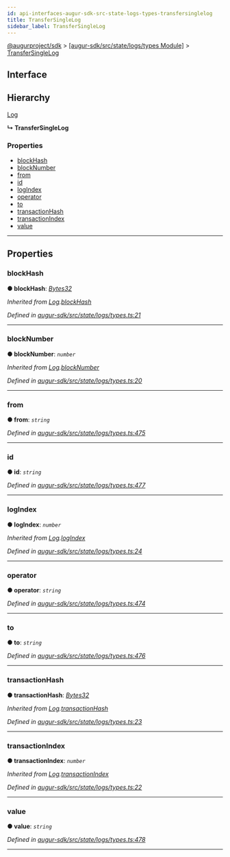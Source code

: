 ```yaml
---
id: api-interfaces-augur-sdk-src-state-logs-types-transfersinglelog
title: TransferSingleLog
sidebar_label: TransferSingleLog
---
```


[@augurproject/sdk](api-readme.md) > [[augur-sdk/src/state/logs/types Module]](api-modules-augur-sdk-src-state-logs-types-module.md) > [TransferSingleLog](api-interfaces-augur-sdk-src-state-logs-types-transfersinglelog.md)

## Interface

## Hierarchy

 [Log](api-interfaces-augur-sdk-src-state-logs-types-log.md)

**↳ TransferSingleLog**

### Properties

* [blockHash](api-interfaces-augur-sdk-src-state-logs-types-transfersinglelog.md#blockhash)
* [blockNumber](api-interfaces-augur-sdk-src-state-logs-types-transfersinglelog.md#blocknumber)
* [from](api-interfaces-augur-sdk-src-state-logs-types-transfersinglelog.md#from)
* [id](api-interfaces-augur-sdk-src-state-logs-types-transfersinglelog.md#id)
* [logIndex](api-interfaces-augur-sdk-src-state-logs-types-transfersinglelog.md#logindex)
* [operator](api-interfaces-augur-sdk-src-state-logs-types-transfersinglelog.md#operator)
* [to](api-interfaces-augur-sdk-src-state-logs-types-transfersinglelog.md#to)
* [transactionHash](api-interfaces-augur-sdk-src-state-logs-types-transfersinglelog.md#transactionhash)
* [transactionIndex](api-interfaces-augur-sdk-src-state-logs-types-transfersinglelog.md#transactionindex)
* [value](api-interfaces-augur-sdk-src-state-logs-types-transfersinglelog.md#value)

---

## Properties

<a id="blockhash"></a>

###  blockHash

**● blockHash**: *[Bytes32](api-modules-augur-sdk-src-state-logs-types-module.md#bytes32)*

*Inherited from [Log](api-interfaces-augur-sdk-src-state-logs-types-log.md).[blockHash](api-interfaces-augur-sdk-src-state-logs-types-log.md#blockhash)*

*Defined in [augur-sdk/src/state/logs/types.ts:21](https://github.com/AugurProject/augur/blob/1e1466f1d3/packages/augur-sdk/src/state/logs/types.ts#L21)*

___
<a id="blocknumber"></a>

###  blockNumber

**● blockNumber**: *`number`*

*Inherited from [Log](api-interfaces-augur-sdk-src-state-logs-types-log.md).[blockNumber](api-interfaces-augur-sdk-src-state-logs-types-log.md#blocknumber)*

*Defined in [augur-sdk/src/state/logs/types.ts:20](https://github.com/AugurProject/augur/blob/1e1466f1d3/packages/augur-sdk/src/state/logs/types.ts#L20)*

___
<a id="from"></a>

###  from

**● from**: *`string`*

*Defined in [augur-sdk/src/state/logs/types.ts:475](https://github.com/AugurProject/augur/blob/1e1466f1d3/packages/augur-sdk/src/state/logs/types.ts#L475)*

___
<a id="id"></a>

###  id

**● id**: *`string`*

*Defined in [augur-sdk/src/state/logs/types.ts:477](https://github.com/AugurProject/augur/blob/1e1466f1d3/packages/augur-sdk/src/state/logs/types.ts#L477)*

___
<a id="logindex"></a>

###  logIndex

**● logIndex**: *`number`*

*Inherited from [Log](api-interfaces-augur-sdk-src-state-logs-types-log.md).[logIndex](api-interfaces-augur-sdk-src-state-logs-types-log.md#logindex)*

*Defined in [augur-sdk/src/state/logs/types.ts:24](https://github.com/AugurProject/augur/blob/1e1466f1d3/packages/augur-sdk/src/state/logs/types.ts#L24)*

___
<a id="operator"></a>

###  operator

**● operator**: *`string`*

*Defined in [augur-sdk/src/state/logs/types.ts:474](https://github.com/AugurProject/augur/blob/1e1466f1d3/packages/augur-sdk/src/state/logs/types.ts#L474)*

___
<a id="to"></a>

###  to

**● to**: *`string`*

*Defined in [augur-sdk/src/state/logs/types.ts:476](https://github.com/AugurProject/augur/blob/1e1466f1d3/packages/augur-sdk/src/state/logs/types.ts#L476)*

___
<a id="transactionhash"></a>

###  transactionHash

**● transactionHash**: *[Bytes32](api-modules-augur-sdk-src-state-logs-types-module.md#bytes32)*

*Inherited from [Log](api-interfaces-augur-sdk-src-state-logs-types-log.md).[transactionHash](api-interfaces-augur-sdk-src-state-logs-types-log.md#transactionhash)*

*Defined in [augur-sdk/src/state/logs/types.ts:23](https://github.com/AugurProject/augur/blob/1e1466f1d3/packages/augur-sdk/src/state/logs/types.ts#L23)*

___
<a id="transactionindex"></a>

###  transactionIndex

**● transactionIndex**: *`number`*

*Inherited from [Log](api-interfaces-augur-sdk-src-state-logs-types-log.md).[transactionIndex](api-interfaces-augur-sdk-src-state-logs-types-log.md#transactionindex)*

*Defined in [augur-sdk/src/state/logs/types.ts:22](https://github.com/AugurProject/augur/blob/1e1466f1d3/packages/augur-sdk/src/state/logs/types.ts#L22)*

___
<a id="value"></a>

###  value

**● value**: *`string`*

*Defined in [augur-sdk/src/state/logs/types.ts:478](https://github.com/AugurProject/augur/blob/1e1466f1d3/packages/augur-sdk/src/state/logs/types.ts#L478)*

___

